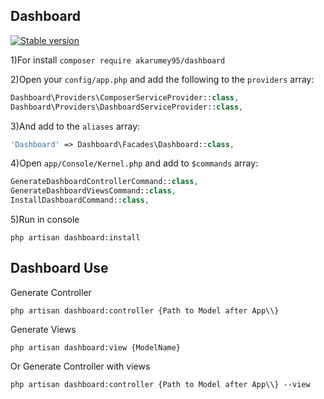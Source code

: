 ## Dashboard

[![Stable version](https://img.shields.io/badge/version-v1.0.2-green)](https://packagist.org/packages/akarumey95/dashboard)


1)For install `composer require akarumey95/dashboard`

2)Open your `config/app.php` and add the following to the `providers` array:
```php
Dashboard\Providers\ComposerServiceProvider::class,
Dashboard\Providers\DashboardServiceProvider::class,
```
3)And add to the `aliases` array:
```php
'Dashboard' => Dashboard\Facades\Dashboard::class,
```
4)Open `app/Console/Kernel.php` and add to `$commands` array:
```php
GenerateDashboardControllerCommand::class,
GenerateDashboardViewsCommand::class,
InstallDashboardCommand::class,
```
5)Run in console
```shell script
php artisan dashboard:install
```

## Dashboard Use

Generate Controller
```shell script
php artisan dashboard:controller {Path to Model after App\\}
```
Generate Views
```shell script
php artisan dashboard:view {ModelName}
```
Or Generate Controller with views
```shell script
php artisan dashboard:controller {Path to Model after App\\} --view
```
